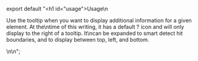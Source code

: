 export default "<h1 id=\"usage\">Usage</h1>\n<p>Use the tooltip when you want to display additional information for a given element. At the\ntime of this writing, it has a default ? icon and will only display to the right of a tooltip. It\ncan be expanded to smart detect hit boundaries, and to display between top, left, and bottom.</p>\n<!-- PROPS -->\n";